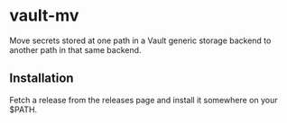 # vault-mv

Move secrets stored at one path in a Vault generic storage backend to another
path in that same backend.

## Installation

Fetch a release from the releases page and install it somewhere on your $PATH.
